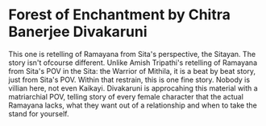 # Forest of Enchantment by Chitra Banerjee Divakaruni

This one is retelling of Ramayana from Sita's perspective, the Sitayan. The story isn't ofcourse different. Unlike Amish Tripathi's retelling of Ramayana from Sita's POV in the Sita: the Warrior of Mithila, it is a beat by beat story, just from Sita's POV. Within that restrain, this is one fine story. Nobody is villian here, not even Kaikayi. Divakaruni is approcahing this material with a matriarchial POV, telling story of every female character that the actual Ramayana lacks, what they want out of a relationship and when to take the stand for yourself.
